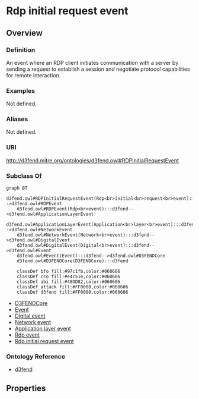 # Rdp initial request event

## Overview

### Definition
An event where an RDP client initiates communication with a server by sending a request to establish a session and negotiate protocol capabilities for remote interaction.

### Examples
Not defined.

### Aliases
Not defined.

### URI
http://d3fend.mitre.org/ontologies/d3fend.owl#RDPInitialRequestEvent

### Subclass Of
```mermaid
graph BT
    d3fend.owl#RDPInitialRequestEvent(Rdp<br>initial<br>request<br>event):::d3fend-->d3fend.owl#RDPEvent
    d3fend.owl#RDPEvent(Rdp<br>event):::d3fend-->d3fend.owl#ApplicationLayerEvent
    d3fend.owl#ApplicationLayerEvent(Application<br>layer<br>event):::d3fend-->d3fend.owl#NetworkEvent
    d3fend.owl#NetworkEvent(Network<br>event):::d3fend-->d3fend.owl#DigitalEvent
    d3fend.owl#DigitalEvent(Digital<br>event):::d3fend-->d3fend.owl#Event
    d3fend.owl#Event(Event):::d3fend-->d3fend.owl#D3FENDCore
    d3fend.owl#D3FENDCore(D3FENDCore):::d3fend
    
    classDef bfo fill:#97c1fb,color:#060606
    classDef cco fill:#e4c51e,color:#060606
    classDef abi fill:#48DD82,color:#060606
    classDef attack fill:#FF0000,color:#060606
    classDef d3fend fill:#FF0000,color:#060606
```

- [D3FENDCore](/docs/ontology/reference/model/D3FENDCore/D3FENDCore.md)
- [Event](/docs/ontology/reference/model/D3FENDCore/Event/Event.md)
- [Digital event](/docs/ontology/reference/model/D3FENDCore/Event/Digital%20event/Digital%20event.md)
- [Network event](/docs/ontology/reference/model/D3FENDCore/Event/Digital%20event/Network%20event/Network%20event.md)
- [Application layer event](/docs/ontology/reference/model/D3FENDCore/Event/Digital%20event/Network%20event/Application%20layer%20event/Application%20layer%20event.md)
- [Rdp event](/docs/ontology/reference/model/D3FENDCore/Event/Digital%20event/Network%20event/Application%20layer%20event/Rdp%20event/Rdp%20event.md)
- [Rdp initial request event](/docs/ontology/reference/model/D3FENDCore/Event/Digital%20event/Network%20event/Application%20layer%20event/Rdp%20event/Rdp%20initial%20request%20event/Rdp%20initial%20request%20event.md)


### Ontology Reference
- [d3fend](http://d3fend.mitre.org/ontologies/d3fend.owl#)

## Properties
